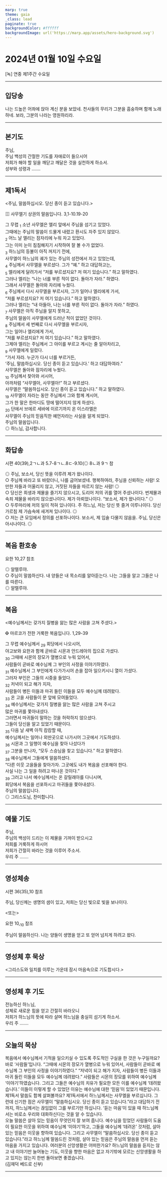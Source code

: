 ```yaml
---
marp: true
theme: gaia
_class: lead
paginate: true
backgroundColor: #ffffff
backgroundImage: url('https://marp.app/assets/hero-background.svg')
---
```


# 2024년 01월 10일 수요일

[녹] 연중 제1주간 수요일  




---

## 입당송

나는 드높은 어좌에 앉아 계신 분을 보았네. 천사들의 무리가 그분을 흠숭하며 함께 노래하네. 보라, 그분의 나라는 영원하리라.  
  


---

## 본기도

주님,  
주님 백성의 간절한 기도를 자애로이 들으시어  
저희가 해야 할 일을 깨닫고 깨달은 것을 실천하게 하소서.  
성부와 성령과 …….  
  


---

## 제1독서

<주님, 말씀하십시오. 당신 종이 듣고 있습니다.>

▥ 사무엘기 상권의 말씀입니다. 3,1-10.19-20

그 무렵 <sub>1</sub> 소년 사무엘은 엘리 앞에서 주님을 섬기고 있었다.  
그때에는 주님의 말씀이 드물게 내렸고 환시도 자주 있지 않았다.  
<sub>2</sub> 어느 날 엘리는 잠자리에 누워 자고 있었다.  
그는 이미 눈이 침침해지기 시작하여 잘 볼 수가 없었다.  
<sub>3</sub> 하느님의 등불이 아직 꺼지기 전에,  
사무엘이 하느님의 궤가 있는 주님의 성전에서 자고 있었는데,  
<sub>4</sub> 주님께서 사무엘을 부르셨다. 그가 “예.” 하고 대답하고는,  
<sub>5</sub> 엘리에게 달려가서 “저를 부르셨지요? 저 여기 있습니다.” 하고 말하였다.  
그러나 엘리는 “나는 너를 부른 적이 없다. 돌아가 자라.” 하였다.  
그래서 사무엘은 돌아와 자리에 누웠다.  
<sub>6</sub> 주님께서 다시 사무엘을 부르시자, 그가 일어나 엘리에게 가서,  
“저를 부르셨지요? 저 여기 있습니다.” 하고 말하였다.  
그러나 엘리는 “내 아들아, 나는 너를 부른 적이 없다. 돌아가 자라.” 하였다.  
<sub>7</sub> 사무엘은 아직 주님을 알지 못하고,  
주님의 말씀이 사무엘에게 드러난 적이 없었던 것이다.  
<sub>8</sub> 주님께서 세 번째로 다시 사무엘을 부르시자,  
그는 일어나 엘리에게 가서,  
“저를 부르셨지요? 저 여기 있습니다.” 하고 말하였다.  
그제야 엘리는 주님께서 그 아이를 부르고 계시는 줄 알아차리고,  
<sub>9</sub> 사무엘에게 일렀다.  
“가서 자라. 누군가 다시 너를 부르거든,  
‘주님, 말씀하십시오. 당신 종이 듣고 있습니다.’ 하고 대답하여라.”  
사무엘은 돌아와 잠자리에 누웠다.  
<sub>10</sub> 주님께서 찾아와 서시어,  
아까처럼 “사무엘아, 사무엘아!” 하고 부르셨다.  
사무엘은 “말씀하십시오. 당신 종이 듣고 있습니다.” 하고 말하였다.  
<sub>19</sub> 사무엘이 자라는 동안 주님께서 그와 함께 계시어,  
그가 한 말은 한마디도 땅에 떨어지지 않게 하셨다.  
<sub>20</sub> 단에서 브에르 세바에 이르기까지 온 이스라엘은  
사무엘이 주님의 믿음직한 예언자라는 사실을 알게 되었다.  
주님의 말씀입니다.  
◎ 하느님, 감사합니다.  
  


---

## 화답송

시편 40(39),2ㄱㄴ과 5.7-8ㄱㄴ.8ㄷ-9.10(◎ 8ㄴ과 9ㄱ 참

◎ 주님, 보소서, 당신 뜻을 이루려 제가 왔나이다.  
○ 주님께 바라고 또 바랐더니, 나를 굽어보셨네. 행복하여라, 주님을 신뢰하는 사람! 오만한 자들과 어울리지 않고, 거짓된 자들을 따르지 않는 사람! ◎  
○ 당신은 희생과 제물을 즐기지 않으시고, 도리어 저의 귀를 열어 주셨나이다. 번제물과 속죄 제물을 바라지 않으셨나이다. 제가 아뢰었나이다. “보소서, 제가 왔나이다.” ◎  
○ 두루마리에 저의 일이 적혀 있나이다. 주 하느님, 저는 당신 뜻 즐겨 이루나이다. 당신 가르침 제 가슴속에 새겨져 있나이다. ◎  
○ 저는 큰 모임에서 정의를 선포하나이다. 보소서, 제 입술 다물지 않음을. 주님, 당신은 아시나이다. ◎  
  


---

## 복음 환호송

요한 10,27 참조

◎ 알렐루야.  
○ 주님이 말씀하신다. 내 양들은 내 목소리를 알아듣는다. 나는 그들을 알고 그들은 나를 따른다.  
◎ 알렐루야.  
  


---

## 복음

<예수님께서는 갖가지 질병을 앓는 많은 사람을 고쳐 주셨다.>

✠ 마르코가 전한 거룩한 복음입니다. 1,29-39

그 무렵 예수님께서 <sub>29</sub> 회당에서 나오시어,  
야고보와 요한과 함께 곧바로 시몬과 안드레아의 집으로 가셨다.  
<sub>30</sub> 그때에 시몬의 장모가 열병으로 누워 있어서,  
사람들이 곧바로 예수님께 그 부인의 사정을 이야기하였다.  
<sub>31</sub> 예수님께서 그 부인에게 다가가시어 손을 잡아 일으키시니 열이 가셨다.  
그러자 부인은 그들의 시중을 들었다.  
<sub>32</sub> 저녁이 되고 해가 지자,  
사람들이 병든 이들과 마귀 들린 이들을 모두 예수님께 데려왔다.  
<sub>33</sub> 온 고을 사람들이 문 앞에 모여들었다.  
<sub>34</sub> 예수님께서는 갖가지 질병을 앓는 많은 사람을 고쳐 주시고  
많은 마귀를 쫓아내셨다.  
그러면서 마귀들이 말하는 것을 허락하지 않으셨다.  
그들이 당신을 알고 있었기 때문이다.  
<sub>35</sub> 다음 날 새벽 아직 캄캄할 때,  
예수님께서는 일어나 외딴곳으로 나가시어 그곳에서 기도하셨다.  
<sub>36</sub> 시몬과 그 일행이 예수님을 찾아 나섰다가  
<sub>37</sub> 그분을 만나자, “모두 스승님을 찾고 있습니다.” 하고 말하였다.  
<sub>38</sub> 예수님께서 그들에게 말씀하셨다.  
“다른 이웃 고을들을 찾아가자. 그곳에도 내가 복음을 선포해야 한다.  
사실 나는 그 일을 하려고 떠나온 것이다.”  
<sub>39</sub> 그러고 나서 예수님께서는 온 갈릴래아를 다니시며,  
회당에서 복음을 선포하시고 마귀들을 쫓아내셨다.  
주님의 말씀입니다.  
◎ 그리스도님, 찬미합니다.  
  


---

## 예물 기도

주님,  
주님의 백성이 드리는 이 제물을 기꺼이 받으시고  
저희를 거룩하게 하시어  
저희가 간절히 바라는 것을 이루어 주소서.  
우리 주 …….  
  


---

## 영성체송

시편 36(35),10 참조

주님, 당신께는 생명의 샘이 있고, 저희는 당신 빛으로 빛을 보나이다.  
  
<또는>  
  
요한 10,<sub>10</sub> 참조  
  
주님이 말씀하신다. 나는 양들이 생명을 얻고 또 얻어 넘치게 하려고 왔다.  


---

## 영성체 후 묵상

<그리스도와 일치를 이루는 가운데 잠시 마음속으로 기도합시다.>  


---

## 영성체 후 기도

전능하신 하느님,  
성체로 새로운 힘을 얻고 간절히 바라오니  
저희가 하느님의 뜻에 따라 살며 하느님을 충실히 섬기게 하소서.  
우리 주 …….  
  


---

## 오늘의 묵상

복음에서 예수님께서 기적을 일으키실 수 있도록 주도적인 구실을 한 것은 누구일까요? 바로 ‘사람들’입니다. “그때에 시몬의 장모가 열병으로 누워 있어서, 사람들이 곧바로 예수님께 그 부인의 사정을 이야기하였다.” “저녁이 되고 해가 지자, 사람들이 병든 이들과 마귀 들린 이들을 모두 예수님께 데려왔다.” 사람들은 시몬의 장모를 위하여 예수님께 ‘이야기’하였습니다. 그리고 그들은 예수님의 치유가 필요한 모든 이를 예수님께 ‘데려왔습니다.’ 이들이 이렇게 할 수 있었던 이유는 예수님에 대한 ‘믿음’이 있었기 때문입니다.  
제1독서 말씀도 함께 살펴볼까요? 제1독서에서 하느님께서는 사무엘을 부르십니다. 그런데 신기한 점은 사무엘이 “말씀하십시오. 당신 종이 듣고 있습니다.”라고 대답하기 전까지, 하느님께서는 끊임없이 그를 부르기만 하십니다. ‘듣는 마음’이 있을 때 하느님께서는 비로소 우리와 대화하신다는 것을 알 수 있습니다.  
오늘 말씀은 살아 있는 믿음이 무엇인지 잘 보여 줍니다. 예수님을 믿었던 사람들이 도움이 필요한 이웃을 위하여 예수님께 ‘이야기’하고, 그들을 예수님께 ‘데려온’ 것처럼, 살아 있는 믿음은 이웃을 향하여 있습니다. 그리고 사무엘이 “말씀하십시오. 당신 종이 듣고 있습니다.”라고 하느님께 말씀드린 것처럼, 살아 있는 믿음은 주님의 말씀을 먼저 듣는 마음을 가지고 있습니다. 여러분의 신앙생활은 어떠한가요? 하느님의 말씀을 듣지는 않고 내 이야기만 늘어놓는 기도, 이웃을 향한 마음은 없고 자기밖에 모르는 신앙생활을 하고 있지는 않는지 한번 돌아보면 좋겠습니다.  
(김재덕 베드로 신부)  


---